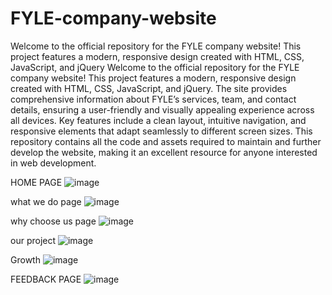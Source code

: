# FYLE-company-website
Welcome to the official repository for the FYLE company website! This project features a modern, responsive design created with HTML, CSS, JavaScript, and jQuery
Welcome to the official repository for the FYLE company website! This project features a modern, responsive design created with HTML, CSS, JavaScript, and jQuery. The site provides comprehensive information about FYLE’s services, team, and contact details, ensuring a user-friendly and visually appealing experience across all devices. Key features include a clean layout, intuitive navigation, and responsive elements that adapt seamlessly to different screen sizes. This repository contains all the code and assets required to maintain and further develop the website, making it an excellent resource for anyone interested in web development.

HOME PAGE
![image](https://github.com/user-attachments/assets/5d95bffb-7c0d-4178-a10f-39f5249f40cf)

what we do page
![image](https://github.com/user-attachments/assets/725a346c-d0a8-40dc-8b20-f2cdb2efb3fc)

why choose us page 
![image](https://github.com/user-attachments/assets/292df14f-8d6d-4ba1-b910-0837032206fd)

our project 
![image](https://github.com/user-attachments/assets/5f93b554-e8b7-4b6f-8c36-6bb024fb6107)

Growth 
![image](https://github.com/user-attachments/assets/bd129519-b6c8-470b-83a6-43908e3473e4)

FEEDBACK PAGE
![image](https://github.com/user-attachments/assets/2a605448-35fd-4187-8582-36682bfd5782)






